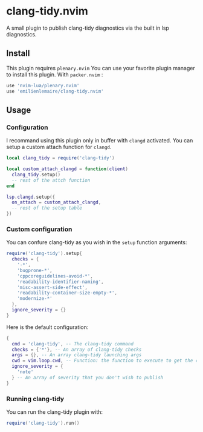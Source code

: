 # clang-tidy.nvim

A small plugin to publish clang-tidy diagnostics via the built in lsp diagnostics.

## Install
This plugin requires `plenary.nvim`
You can use your favorite plugin manager to install this plugin.
With `packer.nvim` :
```lua
use 'nvim-lua/plenary.nvim'
use 'emilienlemaire/clang-tidy.nvim'
```

## Usage
### Configuration
I recommand using this plugin only in buffer with `clangd` activated.
You can setup a custom attach function for `clangd`.
```lua
local clang_tidy = require('clang-tidy')

local custom_attach_clangd = function(client)
  clang_tidy.setup()
  -- rest of the attch function
end

lsp.clangd.setup({
  on_attach = custom_attach_clangd,
  -- rest of the setup table
})
```

### Custom configuration
You can confure clang-tidy as you wish in the `setup` function arguments:
```lua
require('clang-tidy').setup{
  checks = {
    '-*',
    'bugprone-*',
    'cppcoreguidelines-avoid-*',
    'readability-identifier-naming',
    'misc-assert-side-effect',
    'readability-container-size-empty-*',
    'modernize-*'
  },
  ignore_severity = {}
}
```
Here is the default configuration:
```lua
{
  cmd = 'clang-tidy', -- The clang-tidy command
  checks = {'*'}, -- An array of clang-tidy checks
  args = {}, -- An array clang-tidy launching args
  cwd = vim.loop.cwd, -- Function: the function to execute to get the cwd
  ignore_severity = {
    'note'
  } -- An array of severity that you don't wish to publish
}
```

### Running clang-tidy
You can run the clang-tidy plugin with:
```lua
require('clang-tidy').run()
```
